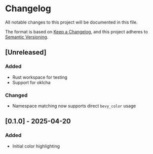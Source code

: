 # Changelog

All notable changes to this project will be documented in this file.

The format is based on [Keep a Changelog](https://keepachangelog.com/en/1.1.0/),
and this project adheres to [Semantic Versioning](https://semver.org/spec/v2.0.0.html).

## [Unreleased]

### Added

- Rust workspace for testing
- Support for oklcha

### Changed

- Namespace matching now supports direct `bevy_color` usage

## [0.1.0] - 2025-04-20

### Added

- Initial color highlighting

<!-- Template for new entry
## [X.Y.Z] - YYYY-MM-DD
### Added
### Changed
### Deprecated
### Removed
### Fixed
### Security
-->
